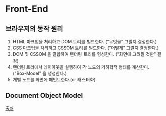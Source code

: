 # Front-End

## 브라우저의 동작 원리
 1. HTML 마크업을 처리하고 DOM 트리를 빌드한다. ("무엇을" 그릴지 결정한다.)
 2. CSS 마크업을 처리하고 CSSOM 트리를 빌드한다. ("어떻게" 그릴지 결정한다.)
 3. DOM 및 CSSOM 을 결합하여 렌더링 트리를 형성한다. ("화면에 그려질 것만" 결정)
 4. 렌더링 트리에서 레이아웃을 실행하여 각 노드의 기하학적 형태를 계산한다. ("Box-Model" 을 생성한다.)
 5. 개별 노드를 화면에 페인트한다.(or 래스터화)

## Document Object Model


[출처](https://github.com/JaeYeopHan/Interview_Question_for_Beginner/tree/master/FrontEnd)
